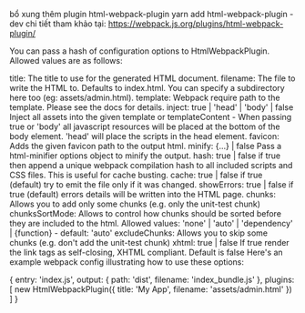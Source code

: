 bổ xung thêm plugin html-webpack-plugin
yarn add html-webpack-plugin -dev
chi tiết tham khảo tại:
https://webpack.js.org/plugins/html-webpack-plugin/

You can pass a hash of configuration options to HtmlWebpackPlugin. Allowed values are as follows:

title:      The title to use for the generated HTML document.
filename:   The file to write the HTML to. Defaults to index.html. You can specify a subdirectory here too (eg: assets/admin.html).
template:   Webpack require path to the template. Please see the docs for details.
inject:     true | 'head' | 'body' | false Inject all assets into the given template or templateContent - When passing true or 'body' all javascript resources will be placed at the bottom of the body element. 'head' will place the scripts in the head element.
favicon:    Adds the given favicon path to the output html.
minify:     {...} | false Pass a html-minifier options object to minify the output.
hash:       true | false if true then append a unique webpack compilation hash to all included scripts and CSS files. This is useful for cache busting.
cache:      true | false if true (default) try to emit the file only if it was changed.
showErrors: true | false if true (default) errors details will be written into the HTML page.
chunks:     Allows you to add only some chunks (e.g. only the unit-test chunk)
chunksSortMode: Allows to control how chunks should be sorted before they are included to the html. Allowed values: 'none' | 'auto' | 'dependency' | {function} - default: 'auto'
excludeChunks: Allows you to skip some chunks (e.g. don't add the unit-test chunk)
xhtml:      true | false If true render the link tags as self-closing, XHTML compliant. Default is false
Here's an example webpack config illustrating how to use these options:

{
  entry: 'index.js',
  output: {
    path: 'dist',
    filename: 'index_bundle.js'
  },
  plugins: [
    new HtmlWebpackPlugin({
      title: 'My App',
      filename: 'assets/admin.html'
    })
  ]
}
